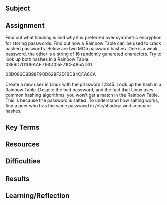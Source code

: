 ## Subject

##  Assignment

Find out what hashing is and why it is preferred over symmetric encryption for storing passwords.
Find out how a Rainbow Table can be used to crack hashed passwords.
Below are two MD5 password hashes. One is a weak password, the other is a string of 16 randomly generated characters. Try to look up both hashes in a Rainbow Table.
03F6D7D1D9AAE7160C05F71CE485AD31

03D086C9B98F90D628F2D1BD84CFA6CA


Create a new user in Linux with the password 12345. Look up the hash in a Rainbow Table.
Despite the bad password, and the fact that Linux uses common hashing algorithms, you won’t get a match in the Rainbow Table. This is because the password is salted. To understand how salting works, find a peer who has the same password in /etc/shadow, and compare hashes.

##  Key Terms

##  Resources

##  Difficulties

##  Results

##  Learning/Reflection
